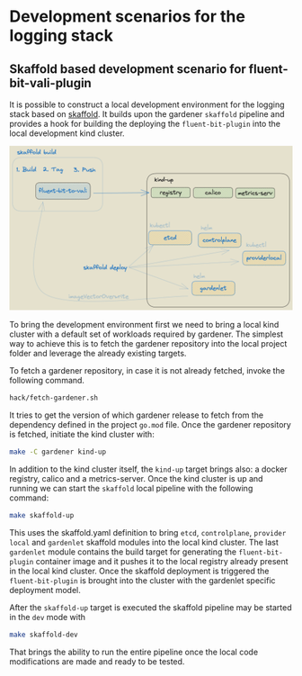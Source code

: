 # Development scenarios for the logging stack

## Skaffold based development scenario for fluent-bit-vali-plugin

It is possible to construct a local development environment for the logging stack based on [skaffold](https://skaffold.dev). It builds upon the gardener `skaffold` pipeline and provides a hook for building the deploying the `fluent-bit-plugin` into the local development kind cluster.

![skaffold pipeline](images/skaffold.png)

To bring the development environment first we need to bring a local kind cluster with a default set of workloads required by gardener. The simplest way to achieve this is to fetch the gardener repository into the local project folder and leverage the already existing targets.

To fetch a gardener repository, in case it is not already fetched, invoke the following command.
```bash
hack/fetch-gardener.sh
```

It tries to get the version of which gardener release to fetch from the dependency defined in the project `go.mod` file.
Once the gardener repository is fetched, initiate the kind cluster with:
```bash
make -C gardener kind-up
```

In addition to the kind cluster itself, the `kind-up` target brings also: a docker registry, calico and a metrics-server.
Once the kind cluster is up and running we can start the `skaffold` local pipeline with the following command:
```bash
make skaffold-up
```

This uses the skaffold.yaml definition to bring `etcd`, `controlplane`,  `provider local` and `gardenlet` skaffold modules into the local kind cluster. The last `gardenlet` module contains the build target for generating the `fluent-bit-plugin` container image and it pushes it to the local registry already present in the local kind cluster. Once the skaffold deployment is triggered the `fluent-bit-plugin` is brought into the cluster with the gardenlet specific deployment model.

After the `skaffold-up` target is executed the skaffold pipeline may be started in the `dev` mode with
```bash
make skaffold-dev
```

That brings the ability to run the entire pipeline once the local code modifications are made and ready to be tested.
